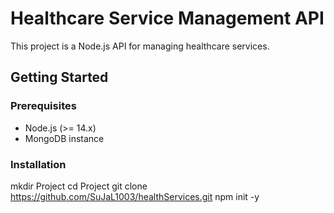 # Healthcare Service Management API

This project is a Node.js API for managing healthcare services.

## Getting Started

### Prerequisites

- Node.js (>= 14.x)
- MongoDB instance

### Installation

mkdir Project
cd Project 
git clone https://github.com/SuJaL1003/healthServices.git
npm init -y
